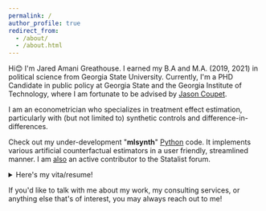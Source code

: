 ```yaml
---
permalink: /
author_profile: true
redirect_from: 
  - /about/
  - /about.html
---
```


Hi😊 I'm Jared Amani Greathouse. I earned my B.A and M.A. (2019, 2021) in political science from Georgia State University. Currently, I'm a PHD Candidate in public policy at Georgia State and the Georgia Institute of Technology, where I am fortunate to be advised by [Jason Coupet](https://aysps.gsu.edu/profile/jason-coupet/).

I am an econometrician who specializes in treatment effect estimation, particularly with (but not limited to) synthetic controls and difference-in-differences.

Check out my under-development "**mlsynth**" [Python](https://github.com/jgreathouse9/mlsynth) code. It implements various artificial counterfactual estimators in a user friendly, streamlined manner. I am [also](https://www.statalist.org/forums/member/51320-jared-greathouse) an active contributor to the Statalist forum.

<details>
    
  <summary>Here's my vita/resume!</summary>

<embed src="{{ site.baseurl }}/files/VitaWeb.pdf" width="600" height="700" type='application/pdf'>.

</details>

If you'd like to talk with me about my work, my consulting services, or anything else that's of interest, you may always reach out to me!
